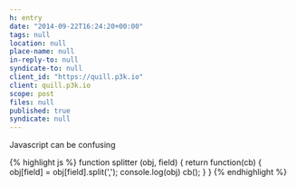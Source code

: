 ```yaml
---
h: entry
date: "2014-09-22T16:24:20+00:00"
tags: null
location: null
place-name: null
in-reply-to: null
syndicate-to: null
client_id: "https://quill.p3k.io"
client: quill.p3k.io
scope: post
files: null
published: true
syndicate: null
---
```

Javascript can be confusing

{% highlight js %}
function splitter (obj, field) {
  return function(cb) {
    obj[field] = obj[field].split(',');
    console.log(obj)
    cb();
  }
}
{% endhighlight %}